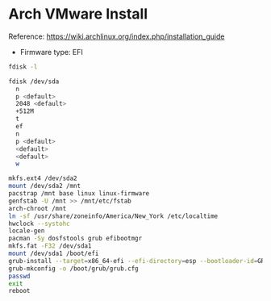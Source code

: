 # Arch VMware Install

Reference: https://wiki.archlinux.org/index.php/installation_guide

- Firmware type: EFI

```bash
fdisk -l

fdisk /dev/sda
  n
  p <default>
  2048 <default>
  +512M
  t
  ef
  n
  p <default>
  <default>
  <default>
  w

mkfs.ext4 /dev/sda2
mount /dev/sda2 /mnt
pacstrap /mnt base linux linux-firmware
genfstab -U /mnt >> /mnt/etc/fstab
arch-chroot /mnt
ln -sf /usr/share/zoneinfo/America/New_York /etc/localtime
hwclock --systohc
locale-gen
pacman -Sy dosfstools grub efibootmgr
mkfs.fat -F32 /dev/sda1
mount /dev/sda1 /boot/efi
grub-install --target=x86_64-efi --efi-directory=esp --bootloader-id=GRUB
grub-mkconfig -o /boot/grub/grub.cfg
passwd
exit
reboot
```
